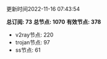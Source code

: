 更新时间2022-11-16 07:43:54

**总订阅: 73**
**总节点: 1070**
**有效节点: 378**
- v2ray节点: 220
- trojan节点: 97
- ss节点: 61
